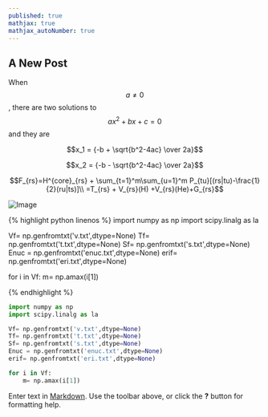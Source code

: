 ```yaml
---
published: true
mathjax: true
mathjax_autoNumber: true
---
```


## A New Post

When $$a \ne 0$$, there are two solutions to $$ax^2 + bx + c = 0$$ and they are

$$x_1 = {-b + \sqrt{b^2-4ac} \over 2a}$$


$$x_2 = {-b - \sqrt{b^2-4ac} \over 2a}$$

$$F_{rs}=H^{core}_{rs} + \sum_{t=1}^m\sum_{u=1}^m P_{tu}[(rs|tu)-\frac{1}{2}(ru|ts)]\\ =T_{rs} + V_{rs}(H) +V_{rs}(He)+G_{rs}$$

![Image]({{site.baseurl}}/assets/images/1.jpg "Image")

{% highlight python linenos %}
import numpy as np
import scipy.linalg as la

Vf= np.genfromtxt('v.txt',dtype=None)
Tf= np.genfromtxt('t.txt',dtype=None)
Sf= np.genfromtxt('s.txt',dtype=None)
Enuc = np.genfromtxt('enuc.txt',dtype=None)
erif= np.genfromtxt('eri.txt',dtype=None)

for i in Vf:
    m= np.amax(i[1])

{% endhighlight %}

~~~ python
import numpy as np
import scipy.linalg as la

Vf= np.genfromtxt('v.txt',dtype=None)
Tf= np.genfromtxt('t.txt',dtype=None)
Sf= np.genfromtxt('s.txt',dtype=None)
Enuc = np.genfromtxt('enuc.txt',dtype=None)
erif= np.genfromtxt('eri.txt',dtype=None)

for i in Vf:
    m= np.amax(i[1])
~~~

Enter text in [Markdown](http://daringfireball.net/projects/markdown/). Use the toolbar above, or click the **?** button for formatting help.
